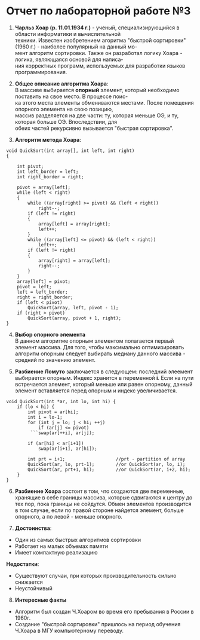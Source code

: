 # Отчет по лабораторной работе №3

1. **Чарльз Хоар (р. 11.01.1934 г.)** - ученый, специализирующийся в области информатики и вычислительной  
техники. Известен изобретением агоритма "быстрой сортировки" (1960 г.) - наиболее популярный на данный мо-  
мент алгоритм сортировки. Также он разработал логику Хоара - логика, являющаяся основой для написа-  
ния корректных программ, используемых для разработки языков программирования.
2. **Общее описание алгоритма Хоара**:  
В массиве выбирается **опорный** элемент, который необходимо поставить на свое место. В процессе поис-  
ка этого места элементы обмениваются местами. После помещения опорного элемента на свою позицию,  
массив разделяется на две части: ту, которая меньше ОЭ, и ту, которая больше ОЭ. Впоследствии, для  
обеих частей рекурсивно вызывается "быстрая сортировка".  

3. **Алгоритм метода Хоара**:

```
void QuickSort(int array[], int left, int right)
{

	int pivot; 
	int left_border = left; 
	int right_border = right; 
	
	pivot = array[left];
	while (left < right) 
	{
		while ((array[right] >= pivot) && (left < right))
			right--; 
		if (left != right) 
		{
			array[left] = array[right]; 
			left++; 
		}
		while ((array[left] <= pivot) && (left < right))
			left++; 
		if (left != right) 
		{
			array[right] = array[left]; 
			right--; 
		}
	}
	array[left] = pivot; 
	pivot = left;
	left = left_border;
	right = right_border;
	if (left < pivot) 
		QuickSort(array, left, pivot - 1);
	if (right > pivot)
		QuickSort(array, pivot + 1, right);
}
```
4. **Выбор опорного элемента**  
В данном алгоритме опорным элементом полагается первый элемент массива. Для того, чтобы максимально оптимизировать алгоритм опорным следует выбирать медиану данного массива - средний по значению элемент.

5. **Разбиение Ломуто** заключается в следующем: последний элеемент выбирается опорным. Индекс хранится в переменной **i**. Если на пути встречается элемент, который меньше или равен опорному, данный элемент вставляется перед опорным и индекс увеличивается.
```
void QuickSort(int *ar, int lo, int hi) {
    if (lo < hi) {
        int pivot = ar[hi];
        int i = lo-1;
        for (int j = lo; j < hi; ++j)
            if (ar[j] <= pivot)
         ```swap(ar[++i], ar[j]);

        if (ar[hi] < ar[i+1])
            swap(ar[i+1], ar[hi]);

        int prt = i+1;                   //prt - partition of array
        QuickSort(ar, lo, prt-1);        //or QuickSort(ar, lo, i);
        QuickSort(ar, prt+1, hi);        //or QuickSort(ar, i+2, hi);
    }
}
```
6. **Разбиение Хоара** состоит в том, что создаются две переменные, хранящие в себе границы массива, которые сдвигаются к центру до тех пор, пока границы не сойдутся. Обмен элементов производится в том случае, если по правой стороне найдется элемент, больше опорного, а по левой - меньше опорного.

7. **Достоинства**:

- Один из самых быстрых алгоритмов сортировки
- Работает на малых объемах памяти
- Имеет компактную реализацию

**Недостатки**:

- Существуют случаи, при которых производительность сильно снижается
- Неустойчивый

8. **Интересные факты**

- Алгоритм был создан Ч.Хоаром во время его пребывания в России в 1960г.
- Создание "быстрой сортировки" пришлось на период обучения Ч.Хоара в МГУ компьютерному переводу.